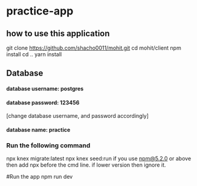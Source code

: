 # practice-app
## how to use this application

git clone https://github.com/shacho0011/mohit.git
cd mohit/client
npm install
cd ..
yarn install

## Database

#### database username: postgres
#### database password: 123456
[change database username, and password accordingly]

#### database name: practice

### Run the following command
npx knex migrate:latest
npx knex seed:run
if you use npm@5.2.0 or above then add npx before the cmd line. if lower version then ignore it.


#Run the app
npm run dev